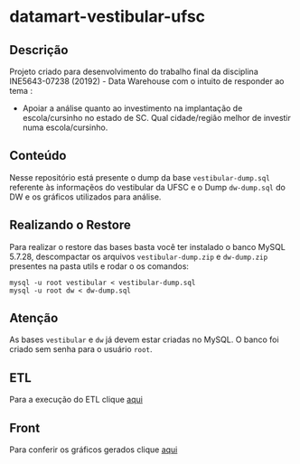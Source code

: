 # datamart-vestibular-ufsc

## Descrição 
Projeto criado para desenvolvimento do trabalho final da disciplina INE5643-07238 (20192) - Data Warehouse com o intuito de responder ao tema : 

* Apoiar a análise quanto ao investimento na implantação de escola/cursinho no estado de SC. Qual cidade/região melhor de investir numa escola/cursinho.


## Conteúdo
Nesse repositório está presente o dump da base `vestibular-dump.sql` referente às informaçẽos do vestibular da UFSC e o Dump `dw-dump.sql` do DW e os gráficos utilizados para análise.

## Realizando o Restore
Para realizar o restore das bases basta você ter instalado o banco MySQL 5.7.28, descompactar os arquivos `vestibular-dump.zip` e `dw-dump.zip` presentes na pasta utils e rodar o os comandos:
```shell
mysql -u root vestibular < vestibular-dump.sql
mysql -u root dw < dw-dump.sql
```
## Atenção
As bases `vestibular` e `dw` já devem estar criadas no MySQL.
O banco foi criado sem senha para o usuário `root`.

## ETL

Para a execução do ETL clique [aqui](https://github.com/rrvs/datamart-vestibular-ufsc/tree/master/ETL)

## Front

Para conferir os gráficos gerados clique [aqui](https://github.com/rrvs/datamart-vestibular-ufsc/tree/master/FRONT)

